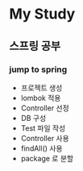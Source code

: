 # My Study

## 스프링 공부
### jump to spring
- 프로젝트 생성
- lombok 적용
- Controller 선정
- DB 구성
- Test 파일 작성
- Controller 사용
- findAll() 사용
- package 로 분할
